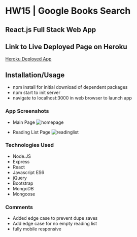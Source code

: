 # HW15 | Google Books Search
## React.js Full Stack Web App

## Link to Live Deployed Page on Heroku
[Heroku Deployed App](https://enigmatic-inlet-11756.herokuapp.com/)

## Installation/Usage
* npm install for initial download of dependent packages
* npm start to init server
* navigate to localhost:3000 in web browser to launch app

### App Screenshots
* Main Page
![homepage](.client/src/imgs/main.png "Main Page")

* Reading List Page
![readinglist](.client/src/imgs/readinglist.png "Reading List Page")

### Technologies Used
* Node.JS 
* Express
* React
* Javascript ES6
* jQuery
* Bootstrap
* MongoDB
* Mongoose

### Comments
* Added edge case to prevent dupe saves
* Add edge case for no empty reading list 
* fully mobile responsive